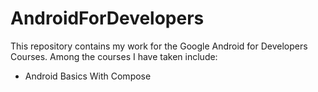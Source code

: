 # AndroidForDevelopers

This repository contains my work for the Google Android for Developers Courses.
Among the courses I have taken include:

* Android Basics With Compose
